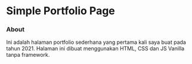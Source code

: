 # Simple Portfolio Page

### About

Ini adalah halaman portfolio sederhana yang pertama kali saya buat pada tahun 2021. Halaman ini dibuat menggunakan HTML, CSS dan JS Vanilla tanpa framework.
